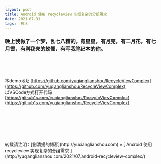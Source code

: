 ```yaml
---
layout: post  
title: Android 使用 recycleview 实现复杂的分组需求
date: 2021-07-31  
tags:  技术
---
```

### 晚上我做了一个梦，乱七八糟的，有星星，有月亮，有二月花，有七月雪，有剥我壳的螃蟹，有写我笔记本的你。
<br/> 

<br/>
<!-- ![](/images/posts/export_excel_file/4.jpeg){:width="40%" height="40%"}   -->
<br/>

本demo地址 [https://github.com/yuqianglianshou/RecycleViewComplex](https://github.com/yuqianglianshou/RecycleViewComplex)  
以VSCode方式打开代码 [https://github1s.com/yuqianglianshou/RecycleViewComplex](https://github1s.com/yuqianglianshou/RecycleViewComplex)



<br/> 
<br/> 
<br/> 
<br/> 
<br/> 
<br/> 
转载请注明：[劉清揚的博客](http://yuqianglianshou.com) » [ Android 使用 recycleview 实现复杂的分组需求 ](http://yuqianglianshou.com/2021/07/android-recycleview-complex/)  
<br/>